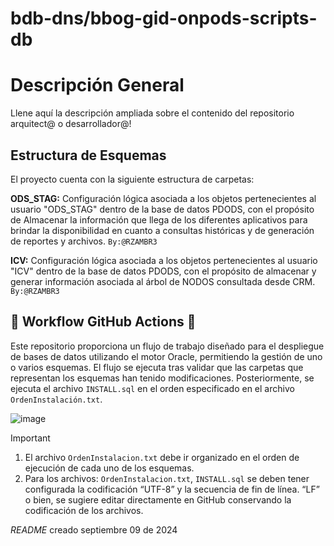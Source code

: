 # bdb-dns/bbog-gid-onpods-scripts-db

# Descripción General
Llene aquí la descripción ampliada sobre el contenido del repositorio 
arquitect@ o desarrollador@!

## Estructura de Esquemas 
El proyecto cuenta con la siguiente estructura de carpetas:  

**ODS_STAG:** Configuración lógica asociada a los objetos pertenecientes al usuario "ODS_STAG" dentro de la base de datos PDODS, con el propósito de Almacenar la información que llega de los diferentes aplicativos para brindar la disponibilidad 
en cuanto a consultas históricas y de generación de reportes y archivos.  `By:@RZAMBR3`

**ICV:** Configuración lógica asociada a los objetos pertenecientes al usuario "ICV" dentro de la base de datos PDODS, con el propósito de almacenar y generar información asociada al árbol de NODOS consultada desde CRM.  `By:@RZAMBR3`

## :rocket: Workflow GitHub Actions :rocket: 
Este repositorio proporciona un flujo de trabajo diseñado para el despliegue de bases de datos utilizando el motor Oracle, permitiendo la gestión de uno o varios esquemas. El flujo se ejecuta tras validar que las carpetas que representan los esquemas han tenido modificaciones. Posteriormente, se ejecuta el archivo `INSTALL.sql` en el orden especificado en el archivo `OrdenInstalación.txt`.

![image](https://github.com/user-attachments/assets/d92115a3-14b5-4a9b-8f30-ffd59f0f8c5a)

> [!IMPORTANT]
> 1. El archivo `OrdenInstalacion.txt` debe ir organizado en el orden de ejecución de cada uno de los esquemas.
> 2. Para los archivos: `OrdenInstalacion.txt`, `INSTALL.sql` se deben tener configurada la codificación “UTF-8” y la secuencia de fin de línea. “LF” o bien, se sugiere editar directamente en GitHub conservando la codificación de los archivos.

  
  *README* creado septiembre 09 de 2024
